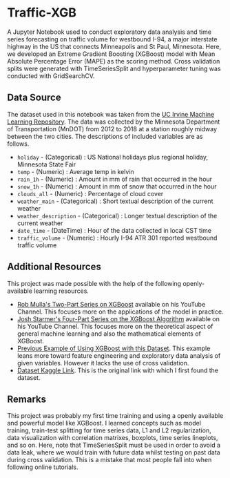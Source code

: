 # Traffic-XGB

A Jupyter Notebook used to conduct exploratory data analysis and time series forecasting on traffic volume for westbound I-94, a major interstate highway in the US that connects Minneapolis and St Paul, Minnesota. Here, we developed an Extreme Gradient Boosting (XGBoost) model with Mean Absolute Percentage Error (MAPE) as the scoring method. Cross validation splits were generated with TimeSeriesSplit and hyperparameter tuning was conducted with GridSearchCV.

## Data Source

The dataset used in this notebook was taken from the [UC Irvine Machine Learning Repository](https://archive.ics.uci.edu/dataset/492/metro+interstate+traffic+volume). The data was collected by the Minnesota Department of Transportation (MnDOT) from 2012 to 2018 at a station roughly midway between the two cities. The descriptions of included variables are as follows.

- `holiday`               - (Categorical)   : US National holidays plus regional holiday, Minnesota State Fair
- `temp`                  - (Numeric)       : Average temp in kelvin
- `rain_1h`               - (Numeric)       : Amount in mm of rain that occurred in the hour
- `snow_1h`               - (Numeric)       : Amount in mm of snow that occurred in the hour
- `clouds_all`            - (Numeric)       : Percentage of cloud cover
- `weather_main`          - (Categorical)   : Short textual description of the current weather
- `weather_description`   - (Categorical)   : Longer textual description of the current weather
- `date_time`             - (DateTime)      : Hour of the data collected in local CST time
- `traffic_volume`        - (Numeric)       : Hourly I-94 ATR 301 reported westbound traffic volume

## Additional Resources

This project was made possible with the help of the following openly-available learning resources.

- [Rob Mulla's Two-Part Series on XGBoost](https://www.youtube.com/@robmulla) available on his YouTube Channel. This focuses more on the applications of the model in practice.
- [Josh Starmer's Four-Part Series on the XGBoost Algorithm](https://www.youtube.com/@statquest) available on his YouTube Channel. This focuses more on the theoretical aspect of general machine learning and also the mathematical elements of XGBoost.
- [Previous Example of Using XGBoost with this Dataset](https://www.kaggle.com/code/dannyperez014/project-06-interstate-i-94-traffic-forecasting). This example leans more toward feature engineering and exploratory data analysis of given variables. However it lacks the use of cross validation.
- [Dataset Kaggle Link](https://www.kaggle.com/datasets/anshtanwar/metro-interstate-traffic-volume/data). This is the original link with which I first found the dataset.

## Remarks

This project was probably my first time training and using a openly available and powerful model like XGBoost. I learned concepts such as model training, train-test splitting for time series data, L1 and L2 regularization, data visualization with correlation matrixes, boxplots, time series lineplots, and so on. Here, note that TimeSeriesSplit must be used in order to avoid a data leak, where we would train with future data whilst testing on past data during cross validation. This is a mistake that most people fall into when following online tutorials.
